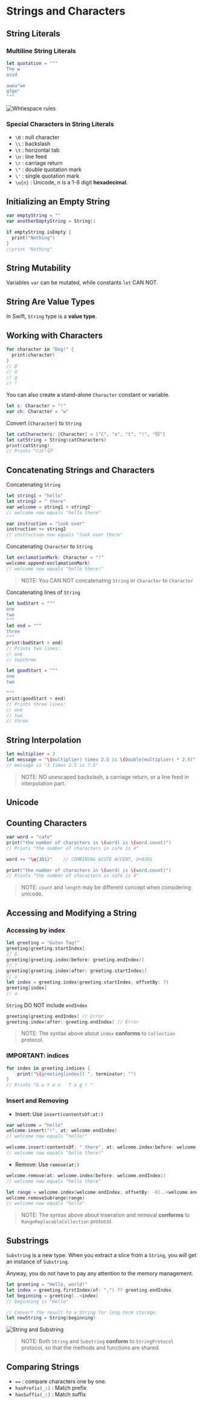 # Strings and Characters

## String Literals

### Multiline String Literals

```swift
let quotation = """
The w
assd

awea"we
gfge"
"""
```

![Whtiespace rules](https://docs.swift.org/swift-book/_images/multilineStringWhitespace_2x.png)

### Special Characters in String Literals

- `\0` : null character
- `\\` : backslash
- `\t` : horizontal tab
- `\n` : line feed
- `\r` : carriage return 
- `\"` : double quotation mark
- `\'` : single quotation mark
- `\u{n}` : Unicode, n is a 1-8 digit **hexadecimal**.

## Initializing an Empty String

```swift
var emptyString = ""
var anotherEmptyString = String()

if emptyString.isEmpty {
  print("Nothing") 
}
//print "Nothing"
```

## String Mutability

Variables `var` can be mutated, while constants `let` CAN NOT.

## String Are Value Types

In Swift, `String` type is a **value type**.

## Working with Characters

```swift
for character in "Dog!" {
  print(character)
}
// D
// o
// g
// !
```

You can also create a stand-alone `Character` constant or variable.
```swift
let c: Character = "!"
var ch: Character = "w"
```

Convert `[Character]` to `String`

```swift
let catCharacters: [Character] = ["C", "a", "t", "!", "🐱"]
let catString = String(catCharacters)
print(catString)
// Prints "Cat!🐱"
```

## Concatenating Strings and Characters

Concatenating `String`

```swift
let string1 = "hello"
let string2 = " there"
var welcome = string1 + string2
// welcome now equals "hello there"

var instruction = "look over"
instruction += string2
// instruction now equals "look over there"
```

Concatenating `Character` to `String`

```swift
let exclamationMark: Character = "!"
welcome.append(exclamationMark)
// welcome now equals "hello there!"
```

> NOTE: You CAN NOT concatenating `String` or `Character` to `Character`

Concatenating lines of `String`

```swift
let badStart = """
one
two
"""
let end = """
three
"""
print(badStart + end)
// Prints two lines:
// one
// twothree

let goodStart = """
one
two

"""
print(goodStart + end)
// Prints three lines:
// one
// two
// three
```

## String Interpolation

```swift
let multiplier = 3
let message = "\(multiplier) times 2.5 is \(Double(multiplier) * 2.5)"
// message is "3 times 2.5 is 7.5"
```

> NOTE: NO unescaped backslash, a carriage return, or a line feed in interpolation part.

## Unicode

## Counting Characters

```swift
var word = "cafe"
print("the number of characters in \(word) is \(word.count)")
// Prints "the number of characters in cafe is 4"

word += "\u{301}"    // COMBINING ACUTE ACCENT, U+0301

print("the number of characters in \(word) is \(word.count)")
// Prints "the number of characters in café is 4"
```

> NOTE: `count` and `length` may be different concept when considering unicode.

## Accessing and Modifying a String

### Accessing by index

```swift
let greeting = "Guten Tag!"
greeting[greeting.startIndex]
// G
greeting[greeting.index(before: greeting.endIndex)]
// !
greeting[greeting.index(after: greeting.startIndex)]
// u
let index = greeting.index(greeting.startIndex, offsetBy: 7)
greeting[index]
// a
```

`String` DO NOT include `endIndex`

```swift
greeting[greeting.endIndex] // Error
greeting.index(after: greeting.endIndex) // Error
```

> NOTE: The syntax above about `index` **conforms** to  `Collection` protocol.

### **IMPORTANT: indices**

```swift
for index in greeting.indices {
    print("\(greeting[index]) ", terminator: "")
}
// Prints "G u t e n   T a g ! "
```

### Insert and Removing

- Insert: Use `insert(contentsOf:at:)`

```swift
var welcome = "hello"
welcome.insert("!", at: welcome.endIndex)
// welcome now equals "hello!"

welcome.insert(contentsOf: " there", at: welcome.index(before: welcome.endIndex))
// welcome now equals "hello there!"
```

- Remove: Use `remove(at:)`

```swift
welcome.remove(at: welcome.index(before: welcome.endIndex))
// welcome now equals "hello there"

let range = welcome.index(welcome.endIndex, offsetBy: -6)..<welcome.endIndex
welcome.removeSubrange(range)
// welcome now equals "hello"
```

> NOTE: The syntax above about inseration and removal **conforms** to `RangeReplacableCollection` protocol.

## Substrings

`Substring` is a new type. When you extract a slice from a `String`, you will get an instance of `Substring`.

Anyway, you do not have to pay any attention to the memory management.

```swift
let greeting = "Hello, world!"
let index = greeting.firstIndex(of: ",") ?? greeting.endIndex
let beginning = greeting[..<index]
// beginning is "Hello"

// Convert the result to a String for long-term storage.
let newString = String(beginning)
```

![String and Substring](https://docs.swift.org/swift-book/_images/stringSubstring_2x.png)

> NOTE: Both `String` and `Substring` **conform** to `StringProtocol` protocol, so that the methods and functions are shared.

##  Comparing Strings

- `==` : compare characters one by one.
- `hasPrefix(_:)` : Match prefix
- `hasSuffix(_:)` : Match suffix







